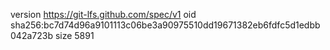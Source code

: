 version https://git-lfs.github.com/spec/v1
oid sha256:bc7d74d96a9101113c06be3a90975510dd19671382eb6fdfc5d1edbb042a723b
size 5891
